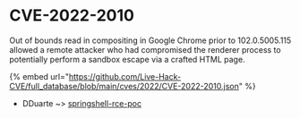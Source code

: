 # CVE-2022-2010

Out of bounds read in compositing in Google Chrome prior to 102.0.5005.115 allowed a remote attacker who had compromised the renderer process to potentially perform a sandbox escape via a crafted HTML page.

{% embed url="https://github.com/Live-Hack-CVE/full_database/blob/main/cves/2022/CVE-2022-2010.json" %}


* DDuarte ~> [springshell-rce-poc](https://zeste.alice-snow.ru/2022/database/cve-2022-2010/springshell-rce-poc-dduarte)